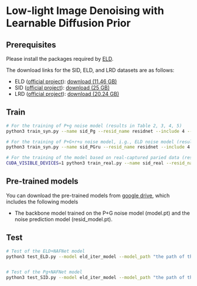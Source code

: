 
# Low-light Image Denoising with Learnable Diffusion Prior

## Prerequisites
Please install the packages required by [ELD](https://github.com/Vandermode/ELD).

The download links for the SID, ELD, and LRD datasets are as follows:

- ELD ([official project](https://github.com/Vandermode/ELD)): [download (11.46 GB)](https://drive.google.com/file/d/13Ge6-FY9RMPrvGiPvw7O4KS3LNfUXqEX/view?usp=sharing)  
- SID ([official project](https://github.com/cchen156/Learning-to-See-in-the-Dark)):  [download (25 GB)](https://storage.googleapis.com/isl-datasets/SID/Sony.zip)
- LRD ([official project](https://github.com/fengzhang427/LRD)):  [download (20.24 GB)]()


## Train


```bash
# For the training of P+g noise model (results in Table 2, 3, 4, 5)
python3 train_syn.py --name sid_Pg --resid_name residnet --include 4 --noise P+g --model eld_iter_model --with_photon --adaptive_res_and_x0 --iter_num 2 --epoch 300 --auxloss --concat_origin --continuous_noise --adaptive_loss

# For the training of P+G+r+u noise model, i.g., ELD noise model (results in Table 4, 5)
python3 train_syn.py --name sid_PGru --resid_name residnet --include 4 --noise P+G+r+u --model eld_iter_model --with_photon --adaptive_res_and_x0 --iter_num 2 --epoch 300 --auxloss --concat_origin --continuous_noise --adaptive_loss

# For the training of the model based on real-captured paried data (results in Table 4)
CUDA_VISIBLE_DEVICES=1 python3 train_real.py --name sid_real --resid_name residnet --model eld_iter_model --with_photon --adaptive_res_and_x0 --iter_num 2 --epoch 300 --auxloss --concat_origin --adaptive_loss
```


## Pre-trained models
You can download the pre-trained models from [google drive](https://drive.google.com/drive/my-drive), which includes the following models 
- The backbone model trained on the P+G noise model (model.pt) and the noise prediction model (resid_model.pt).

## Test

```bash
# Test of the ELD+NAFNet model
python3 test_ELD.py --model eld_iter_model --model_path "the path of the ckpt" --include 4 --with_photon --adaptive_res_and_x0 -r --iter_num 2 --netG naf2 --concat_origin --resid_model_path "the path of the ckpt"


# Test of the Pg+NAFNet model
python3 test_SID.py --model eld_iter_model --model_path "the path of the ckpt" --include 4 --with_photon --adaptive_res_and_x0 -r --iter_num 2 --netG naf2 --concat_origin --resid_model_path "the path of the ckpt"
```
